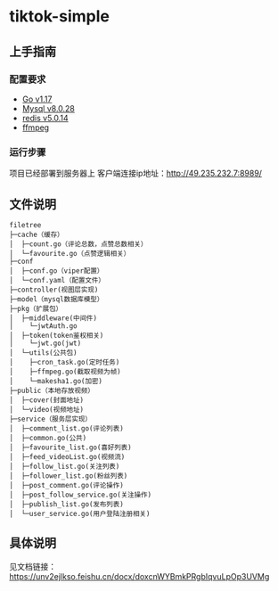 # tiktok-simple

## 上手指南

### 配置要求

- [Go v1.17](https://go.dev/)
- [Mysql v8.0.28](https://www.mysql.com/)
- [redis v5.0.14](https://redis.io/)
- [ffmpeg](https://ffmpeg.org/)

### **运行步骤**

项目已经部署到服务器上
客户端连接ip地址：http://49.235.232.7:8989/

## 文件说明

```shell
filetree
├─cache（缓存）
│  ├─count.go（评论总数，点赞总数相关）
│  └─favourite.go（点赞逻辑相关）
├─conf
│  ├─conf.go（viper配置）
│  └─conf.yaml（配置文件）
├─controller(视图层实现)
├─model（mysql数据库模型）
├─pkg（扩展包）
│  ├─middleware(中间件)
│    └─jwtAuth.go
│  ├─token(token鉴权相关)
│    └─jwt.go(jwt)
│  └─utils(公共包)
│    ├─cron_task.go(定时任务)
│    ├─ffmpeg.go(截取视频为帧)
│    └─makesha1.go(加密)
├─public（本地存放视频）
│  ├─cover(封面地址)
│  └─video(视频地址)
├─service（服务层实现）
│  ├─comment_list.go(评论列表)
│  ├─common.go(公共)
│  ├─favourite_list.go(喜好列表)
│  ├─feed_videoList.go(视频流)
│  ├─follow_list.go(关注列表)
│  ├─follower_list.go(粉丝列表)
│  ├─post_comment.go(评论操作)
│  ├─post_follow_service.go(关注操作)
│  ├─publish_list.go(发布列表)
│  └─user_service.go(用户登陆注册相关)
```

## 具体说明

见文档链接：https://unv2ejlkso.feishu.cn/docx/doxcnWYBmkPRgbIqvuLpOp3UVMg
